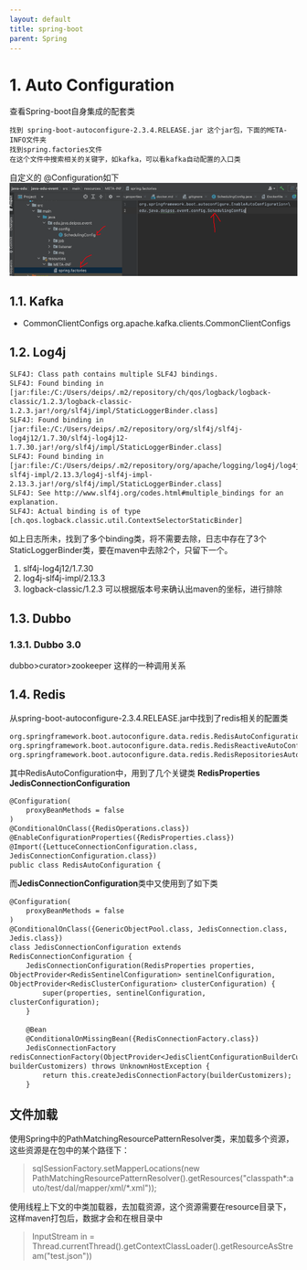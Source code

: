 ```yaml
---
layout: default
title: spring-boot
parent: Spring
---
```


# 1. Auto Configuration

查看Spring-boot自身集成的配套类
```text
找到 spring-boot-autoconfigure-2.3.4.RELEASE.jar 这个jar包，下面的META-INFO文件夹
找到spring.factories文件
在这个文件中搜索相关的关键字，如kafka，可以看kafka自动配置的入口类
```
自定义的 @Configuration如下
![auto-config-meta-info.png](img%2Fauto-config-meta-info.png)

## 1.1. Kafka

- CommonClientConfigs org.apache.kafka.clients.CommonClientConfigs

## 1.2. Log4j

```text
SLF4J: Class path contains multiple SLF4J bindings.
SLF4J: Found binding in [jar:file:/C:/Users/deips/.m2/repository/ch/qos/logback/logback-classic/1.2.3/logback-classic-1.2.3.jar!/org/slf4j/impl/StaticLoggerBinder.class]
SLF4J: Found binding in [jar:file:/C:/Users/deips/.m2/repository/org/slf4j/slf4j-log4j12/1.7.30/slf4j-log4j12-1.7.30.jar!/org/slf4j/impl/StaticLoggerBinder.class]
SLF4J: Found binding in [jar:file:/C:/Users/deips/.m2/repository/org/apache/logging/log4j/log4j-slf4j-impl/2.13.3/log4j-slf4j-impl-2.13.3.jar!/org/slf4j/impl/StaticLoggerBinder.class]
SLF4J: See http://www.slf4j.org/codes.html#multiple_bindings for an explanation.
SLF4J: Actual binding is of type [ch.qos.logback.classic.util.ContextSelectorStaticBinder]
```

如上日志所未，找到了多个binding类，将不需要去除，日志中存在了3个StaticLoggerBinder类，要在maven中去除2个，只留下一个。
1. slf4j-log4j12/1.7.30
2. log4j-slf4j-impl/2.13.3
3. logback-classic/1.2.3
可以根据版本号来确认出maven的坐标，进行排除

## 1.3. Dubbo

### 1.3.1. Dubbo 3.0

dubbo>curator>zookeeper
这样的一种调用关系

## 1.4. Redis

从spring-boot-autoconfigure-2.3.4.RELEASE.jar中找到了redis相关的配置类

```shell
org.springframework.boot.autoconfigure.data.redis.RedisAutoConfiguration,\
org.springframework.boot.autoconfigure.data.redis.RedisReactiveAutoConfiguration,\
org.springframework.boot.autoconfigure.data.redis.RedisRepositoriesAutoConfiguration,\
```

其中RedisAutoConfiguration中，用到了几个关键类  **RedisProperties** **JedisConnectionConfiguration**
```shell
@Configuration(
    proxyBeanMethods = false
)
@ConditionalOnClass({RedisOperations.class})
@EnableConfigurationProperties({RedisProperties.class})
@Import({LettuceConnectionConfiguration.class, JedisConnectionConfiguration.class})
public class RedisAutoConfiguration {
```

而**JedisConnectionConfiguration**类中又使用到了如下类
```shell
@Configuration(
    proxyBeanMethods = false
)
@ConditionalOnClass({GenericObjectPool.class, JedisConnection.class, Jedis.class})
class JedisConnectionConfiguration extends RedisConnectionConfiguration {
    JedisConnectionConfiguration(RedisProperties properties, ObjectProvider<RedisSentinelConfiguration> sentinelConfiguration, ObjectProvider<RedisClusterConfiguration> clusterConfiguration) {
        super(properties, sentinelConfiguration, clusterConfiguration);
    }

    @Bean
    @ConditionalOnMissingBean({RedisConnectionFactory.class})
    JedisConnectionFactory redisConnectionFactory(ObjectProvider<JedisClientConfigurationBuilderCustomizer> builderCustomizers) throws UnknownHostException {
        return this.createJedisConnectionFactory(builderCustomizers);
    }
```

## 文件加载
使用Spring中的PathMatchingResourcePatternResolver类，来加载多个资源，这些资源是在包中的某个路径下：
> sqlSessionFactory.setMapperLocations(new PathMatchingResourcePatternResolver().getResources("classpath*:auto/test/dal/mapper/xml/*.xml"));

使用线程上下文的中类加载器，去加载资源，这个资源需要在resource目录下，这样maven打包后，数据才会和在根目录中
> InputStream in = Thread.currentThread().getContextClassLoader().getResourceAsStream("test.json")) 